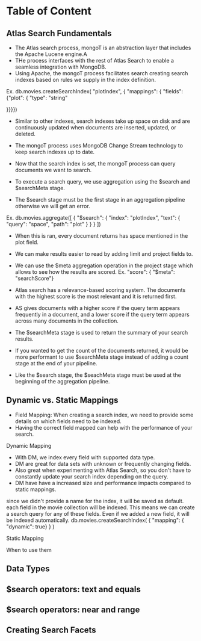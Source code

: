 # Table of Content

<!--
## Atlas Search Fundamentals
## Dynamic vs. Static Mappings
## Data Types
## $search operators: text and equals
## $search operators: near and range
## Creating Search Facets
-->

## Atlas Search Fundamentals

- The Atlas search process, mongoT is an abstraction layer that includes the Apache Lucene engine.A
- THe process interfaces with the rest of Atlas Search to enable a seamless integration with MongoDB.
- Using Apache, the mongoT process facilitates search creating search indexes based on rules we supply in the index definition.

Ex. db.movies.createSearchIndex(
"plotIndex",
{
"mappings": { "fields": {"plot": { "type": "string"

}}}})

- Similar to other indexes, search indexes take up space on disk and are continuously updated when documents are inserted, updated, or deleted.
- The mongoT process uses MongoDB Change Stream technology to keep search indexes up to date.
- Now that the search index is set, the mongoT process can query documents we want to search.

- To execute a search query, we use aggregation using the $search and $searchMeta stage.
- The $search stage must be the first stage in an aggregation pipeline otherwise we will get an error.

Ex. db.movies.aggregate([
{
"$search": {
"index": "plotIndex",
"text": {
"query": "space",
"path": "plot"
}
}
}
])

- When this is ran, every document returns has space mentioned in the plot field.
- We can make results easier to read by adding limit and project fields to.

- We can use the $meta aggregation operation in the project stage which allows to see how the results are scored. Ex. "score": { "$meta": "searchScore"}
- Atlas search has a relevance-based scoring system. The documents with the highest score is the most relevant and it is returned first.
- AS gives documents with a higher score if the query term appears frequently in a document, and a lower score if the query term appears across many documents in the collection.

- The $searchMeta stage is used to return the summary of your search results.
- If you wanted to get the count of the documents returned, it would be more performant to use $searchMeta stage instead of adding a count stage at the end of your pipeline.
- Like the $search stage, the $seachMeta stage must be used at the beginning of the aggregation pipeline.

## Dynamic vs. Static Mappings

- Field Mapping: When creating a search index, we need to provide some details on which fields need to be indexed.
- Having the correct field mapped can help with the performance of your search.

Dynamic Mapping

- With DM, we index every field with supported data type.
- DM are great for data sets with unknown or frequently changing fields.
- Also great when experimenting with Atlas Search, so you don't have to constantly update your search index depending on the query.
- DM have have a increased size and performance impacts compared to static mappings.

since we didn't provide a name for the index, it will be saved as default.
each field in the movie collection will be indexed. This means we can create a search query for any of these fields. Even if we added a new field, it will be indexed automatically. 
db.movies.createSearchIndex(
   { "mapping": { "dynamic": true} }
)

Static Mapping

When to use them

## Data Types

## $search operators: text and equals

## $search operators: near and range

## Creating Search Facets
